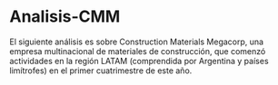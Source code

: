 # Analisis-CMM
El siguiente análisis es sobre Construction Materials Megacorp, una empresa multinacional de materiales de construcción, que comenzó actividades en la región LATAM (comprendida por Argentina y países limítrofes) en el primer cuatrimestre de este año.
